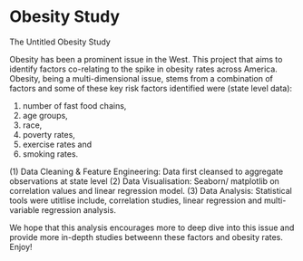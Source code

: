 # Obesity Study
The Untitled Obesity Study 

Obesity has been a prominent issue in the West. This project that aims to identify factors co-relating to the spike in obesity rates across America. Obesity, being a multi-dimensional issue, stems from a combination of factors and some of these key risk factors identified were (state level data): 
1. number of fast food chains, 
2. age groups, 
3. race, 
4. poverty rates, 
5. exercise rates and 
6. smoking rates. 

(1) Data Cleaning & Feature Engineering:  Data first cleansed to aggregate observations at state level (2) Data Visualisation: Seaborn/ matplotlib on correlation values and linear regression model. (3) Data Analysis: Statistical tools were utitlise include, correlation studies, linear regression and multi-variable regression analysis. 

We hope that this analysis encourages more to deep dive into this issue and provide more in-depth studies betweenn these factors and obesity rates. Enjoy! 
